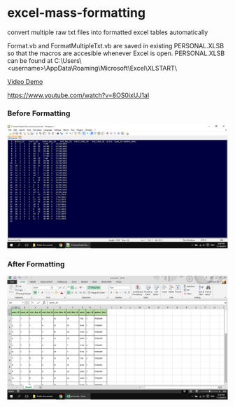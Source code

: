 # excel-mass-formatting
convert multiple raw txt files into formatted excel tables automatically

Format.vb and FormatMultipleTxt.vb are saved in existing PERSONAL.XLSB so that the macros are accesible whenever Excel is open. PERSONAL.XLSB can be found at C:\Users\\\<username>\AppData\Roaming\Microsoft\Excel\XLSTART\

[Video Demo](https://youtu.be/8OS0ixUJ1aI)

https://www.youtube.com/watch?v=8OS0ixUJ1aI

### Before Formatting
![alt text](https://github.com/chinchon/excel-mass-formatting/blob/master/before.png "Before Formatting")

### After Formatting
![alt text](https://github.com/chinchon/excel-mass-formatting/blob/master/after.png "After Formatting")
